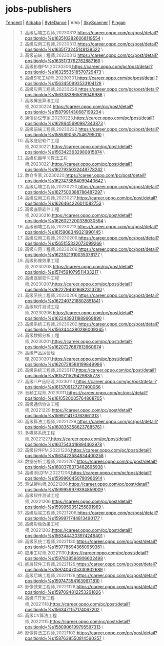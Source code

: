 # jobs-publishers 
[Tencent](Tencent.md) | [Alibaba](Alibaba.md) | [ByteDance](ByteDance.md) | ViVo | [SkyScanner](SkyScanner.md) | [Pingan](Pingan.md)
>1. 高级后端工程师,20230313,https://career.oppo.com/pc/post/detail?positionId=%s1635102826068119554 \ 
>2. 高级应用工程师,20230313,https://career.oppo.com/pc/post/detail?positionId=%s1635173245148139522 \ 
>3. 高级前端工程师,20230313,https://career.oppo.com/pc/post/detail?positionId=%s1635173762762887169 \ 
>4. 高级影像PM,20230306,https://career.oppo.com/pc/post/detail?positionId=%s1632553518570729473 \ 
>5. 高级SRE工程师,20230301,https://career.oppo.com/pc/post/detail?positionId=%s1563450993533104129 \ 
>6. 高级应用工程师,20230228,https://career.oppo.com/pc/post/detail?positionId=%s1563383865819049986 \ 
>7. 高级屏显算法工程师,20230224,https://career.oppo.com/pc/post/detail?positionId=%s1587991430687199234 \ 
>8. 通信协议专家,20230223,https://career.oppo.com/pc/post/detail?positionId=%s1628645690987343873 \ 
>9. 高级前端工程师,20230222,https://career.oppo.com/pc/post/detail?positionId=%s1585890557546795010 \ 
>10. 高级底层软件工程师,20230221,https://career.oppo.com/pc/post/detail?positionId=%s1563423632980815874 \ 
>11. 高级机器学习算法工程师,20230221,https://career.oppo.com/pc/post/detail?positionId=%s1627935032448778242 \ 
>12. 数仓专家,20230220,https://career.oppo.com/pc/post/detail?positionId=%s1627473884099440642 \ 
>13. 高级后端工程师,20230220,https://career.oppo.com/pc/post/detail?positionId=%s1627500388786487297 \ 
>14. 高级应用工程师,20230217,https://career.oppo.com/pc/post/detail?positionId=%s1626464226011082753 \ 
>15. 高级底层软件工程师,20230216,https://career.oppo.com/pc/post/detail?positionId=%s1626027200338030594 \ 
>16. 高级前端工程师,20230213,https://career.oppo.com/pc/post/detail?positionId=%s1615908349321990145 \ 
>17. 高级应用工程师,20230209,https://career.oppo.com/pc/post/detail?positionId=%s1565155332073099266 \ 
>18. 高级应用工程师,20230209,https://career.oppo.com/pc/post/detail?positionId=%s1623521910035378177 \ 
>19. 高级影像效果工程师,20230208,https://career.oppo.com/pc/post/detail?positionId=%s1574591079511433217 \ 
>20. 高级底层软件工程师,20230207,https://career.oppo.com/pc/post/detail?positionId=%s1622794628682313730 \ 
>21. 高级系统工程师,20230206,https://career.oppo.com/pc/post/detail?positionId=%s1622407218802851841 \ 
>22. 高级软件测试工程师,20230206,https://career.oppo.com/pc/post/detail?positionId=%s1622439311989669890 \ 
>23. 高级系统工程师,20230202,https://career.oppo.com/pc/post/detail?positionId=%s1563444380286009345 \ 
>24. 高级数据分析工程师,20230201,https://career.oppo.com/pc/post/detail?positionId=%s1620727687813660674 \ 
>25. 高级产品运营经理,20230201,https://career.oppo.com/pc/post/detail?positionId=%s1620728588199849986 \ 
>26. 高级系统工程师,20230117,https://career.oppo.com/pc/post/detail?positionId=%s1615211529429835778 \ 
>27. 高级IT产品经理,20230113,https://career.oppo.com/pc/post/detail?positionId=%s1613709127277400066 \ 
>28. 音频工程师,20230111,https://career.oppo.com/pc/post/detail?positionId=%s1610520005764808705 \ 
>29. 高级通信协议工程师,20221229,https://career.oppo.com/pc/post/detail?positionId=%s1599714170763661313 \ 
>30. 高级算法工程师,20221229,https://career.oppo.com/pc/post/detail?positionId=%s1608353586237685761 \ 
>31. 多媒体系统工程师,20221227,https://career.oppo.com/pc/post/detail?positionId=%s1607543418894462978 \ 
>32. 高级软件PM,20221226,https://career.oppo.com/pc/post/detail?positionId=%s1563423584834400258 \ 
>33. 数据分析工程师,20221207,https://career.oppo.com/pc/post/detail?positionId=%s1600376373462695938 \ 
>34. 高级测试PM,20221206,https://career.oppo.com/pc/post/detail?positionId=%s1599960450780966914 \ 
>35. 测试架构师,20221206,https://career.oppo.com/pc/post/detail?positionId=%s1599959979394859009 \ 
>36. 高级软件测试工程师,20221206,https://career.oppo.com/pc/post/detail?positionId=%s1599959351255891969 \ 
>37. 高级后端工程师,20221206,https://career.oppo.com/pc/post/detail?positionId=%s1599971744813490177 \ 
>38. 高级影像效果工程师,20221202,https://career.oppo.com/pc/post/detail?positionId=%s1563444203974246401 \ 
>39. 高级系统工程师,20221130,https://career.oppo.com/pc/post/detail?positionId=%s1597785943650959361 \ 
>40. 应用工程师,20221130,https://career.oppo.com/pc/post/detail?positionId=%s1597838596906602498 \ 
>41. 底层软件工程师,20221129,https://career.oppo.com/pc/post/detail?positionId=%s1597404705330802689 \ 
>42. 高级后端工程师,20221129,https://career.oppo.com/pc/post/detail?positionId=%s1597473541639671810 \ 
>43. 影像效果工程师,20221128,https://career.oppo.com/pc/post/detail?positionId=%s1597094812253261826 \ 
>44. 高级IT开发工程师,20221118,https://career.oppo.com/pc/post/detail?positionId=%s1563471157174067202 \ 
>45. 高级CV算法工程师,20221115,https://career.oppo.com/pc/post/detail?positionId=%s1580906199795597313 \ 
>46. 影像算法工程师,20221102,https://career.oppo.com/pc/post/detail?positionId=%s1587638550814560257 \ 
